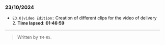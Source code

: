 ### 23/10/2024
- ``E3.0|video Edition:`` Creation of different clips for the video of delivery 2. **Time lapsed: 01:46:59**

---

  >Written by `TM-05`.
